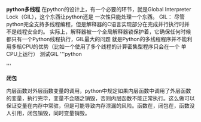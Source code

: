 **python多线程**
在python的设计上，有一个必要的环节，就是Global Interpreter Lock（GIL），这个东西让python还是
一次性只能处理一个东西。
GIL： 尽管python完全支持多线程编程，但是解释器的C语言实现部分在完成并行执行时并不是线程安全的。
实际上，解释器被一个全局解释器锁保护着，它确保任何时候都只有一个Python线程执行，GIL最大的问题
就是Python的多线程程序并不能利用多核CPU的优势（比如一个使用了多个线程的计算密集型程序只会在一个
单CPU上运行）
测试GIL
'''python

'''

**闭包**

内层函数对外层函数变量的调用，python中规定如果内层函数中调用了外层函数的变量，执行完毕，变量不会随之销毁，否则内层函数不能正常执行。这么做可以保证变量在内存中常驻，但是可能导致内存泄漏的风险。函数在，闭包在，函数没人引用，闭包销毁，同时变量销毁。	

